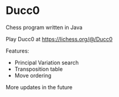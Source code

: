 # Ducc0
Chess program written in Java

Play Ducc0 at https://lichess.org/@/Ducc0

Features:
  - Principal Variation search
  - Transposition table
  - Move ordering

More updates in the future
